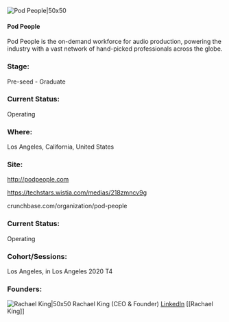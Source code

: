 

![Pod People|50x50](https://apimg.techstars.com/connect/images/image_files/5f074720a36c115493000103/original/PodPeople_Insta_Circle.jpg)

#### Pod People
Pod People is the on-demand workforce for audio production, powering the industry with a vast network of hand-picked professionals across the globe.

### Stage: 
Pre-seed - Graduate 

### Current Status: 
Operating

### Where:
Los Angeles, California, United States

### Site:
http://podpeople.com

https://techstars.wistia.com/medias/218zmncv9g

crunchbase.com/organization/pod-people

### Current Status: 
Operating

### Cohort/Sessions: 
Los Angeles, in Los Angeles 2020 T4

### Founders: 

![Rachael King|50x50](https://apimg.techstars.com/connect/images/image_files/5f0745b0a36c115493000102/original/Rachael_King_Headshot.png) Rachael King (CEO & Founder) [LinkedIn](https://linkedin.com/in/rachaelgking) [[Rachael King]]


